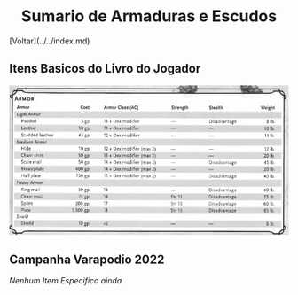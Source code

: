 <h1 style="text-align: center"> Sumario de Armaduras e Escudos </h1>
[Voltar](../../index.md)

## Itens Basicos do Livro do Jogador
![Itens Basicos](./images/armors.jpeg)

## Campanha Varapodio 2022

*Nenhum Item Especifico ainda*
